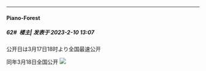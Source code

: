 
*****

####  Piano-Forest  
##### 62#         楼主| 发表于 2023-2-10 13:07

公开日は3月17日18时より全国最速公开

同年3月18日全国公开
<img src="https://p.sda1.dev/9/e091fe77256800abd16f9dce88dfcd31/20230210_130337.jpg" referrerpolicy="no-referrer">

